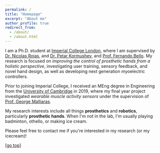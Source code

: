 ```yaml
---
permalink: /
title: "Homepage"
excerpt: "About me"
author_profile: true
redirect_from: 
  - /about/
  - /about.html
---
```


I am a Ph.D. student at [Imperial College London](https://www.imperial.ac.uk/), where I am supervised by [Dr. Nicolas Rojas](https://www.imperial.ac.uk/people/n.rojas), and [Dr. Petar Kormushev](https://www.imperial.ac.uk/people/p.kormushev), and [Prof. Fernando Bello](https://www.imperial.ac.uk/people/f.bello). My research is focused on <i>improving the control of prosthetic hands from a holistic perspective</i>, investigating user training, sensory feedback, and novel hand design, as well as developing next generation myoelectric controllers.

Prior to joining Imperial College, I received an MEng degree in Engineering from the [University of Cambridge](https://www.cam.ac.uk/) in 2019, where my final year project investigated <i>wearable muscle activity sensors</i> under the supervision of [Prof. George Malliaras](http://www.eng.cam.ac.uk/profiles/gm603).

My research interests include all things **prosthetics** and **robotics**, particularly **prosthetic hands**. When I'm not in the lab, I'm usually playing badminton, othello, or making ice cream.

Please feel free to contact me if you're interested in my research (or my icecream)!

[[go top](https://dchappell2203.github.io/)]  
